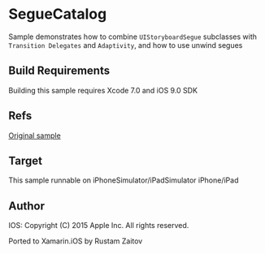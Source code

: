 SegueCatalog
============

Sample demonstrates how to combine `UIStoryboardSegue` subclasses with `Transition Delegates` and `Adaptivity`, and how to use unwind segues

Build Requirements
------------------

Building this sample requires Xcode 7.0 and iOS 9.0 SDK

Refs
----
[Original sample](https://developer.apple.com/library/prerelease/ios/samplecode/SegueCatalog/Introduction/Intro.html)

Target
------
This sample runnable on iPhoneSimulator/iPadSimulator iPhone/iPad

Author
------ 
IOS:
Copyright (C) 2015 Apple Inc. All rights reserved.

Ported to Xamarin.iOS by Rustam Zaitov
